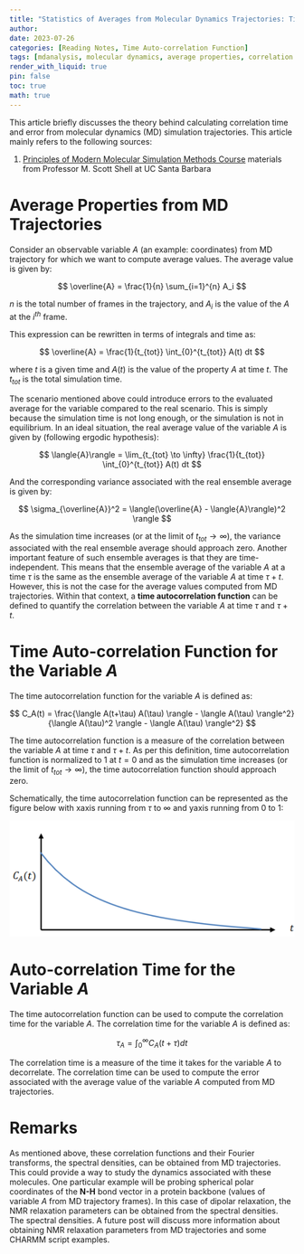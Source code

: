 ```yaml
---
title: "Statistics of Averages from Molecular Dynamics Trajectories: Time Auto-correlation Function"
author:
date: 2023-07-26 
categories: [Reading Notes, Time Auto-correlation Function]
tags: [mdanalysis, molecular dynamics, average properties, correlation time ]
render_with_liquid: true
pin: false
toc: true
math: true
---
```


This article briefly discusses the theory behind calculating correlation time and error from molecular dynamics (MD) simulation trajectories. This article mainly refers to the following sources:
1. [Principles of Modern Molecular Simulation Methods Course](https://sites.engineering.ucsb.edu/~shell/che210d/) materials from Professor M. Scott Shell at UC Santa Barbara

# Average Properties from MD Trajectories

Consider an observable variable $A$ (an example: coordinates) from MD trajectory for which we want to compute average values. The average value is given by:

$$
\overline{A} = \frac{1}{n} \sum_{i=1}^{n} A_i
$$

$n$ is the total number of frames in the trajectory, and $A_i$ is the value of the $A$ at the $i^{th}$ frame.

This expression can be rewritten in terms of integrals and time as:

$$
\overline{A}  = \frac{1}{t_{tot}} \int_{0}^{t_{tot}} A(t) dt
$$

where $t$ is a given time and $A(t)$ is the value of the property $A$ at time $t$. The $t_{tot}$ is the total simulation time.

The scenario mentioned above could introduce errors to the evaluated average for the variable compared to the real scenario. This is simply because the simulation time is not long enough, or the simulation is not in equilibrium. In an ideal situation, the real average value of the variable $A$ is given by (following ergodic hypothesis):

$$
\langle{A}\rangle = \lim_{t_{tot} \to \infty} \frac{1}{t_{tot}} \int_{0}^{t_{tot}} A(t) dt
$$

And the corresponding variance associated with the real ensemble average is given by:

$$
\sigma_{\overline{A}}^2 = \langle(\overline{A} - \langle{A}\rangle)^2 \rangle
$$

As the simulation time increases (or at the limit of ${t_{tot} \to \infty}$), the variance associated with the real ensemble average should approach zero. Another important feature of such ensemble averages is that they are time-independent. This means that the ensemble average of the variable $A$ at a time $\tau$ is the same as the ensemble average of the variable $A$ at time $\tau + t$. However, this is not the case for the average values computed from MD trajectories. Within that context, a **time autocorrelation function** can be defined to quantify the correlation between the variable $A$ at time $\tau$ and $\tau + t$.


# Time Auto-correlation Function for the Variable $A$

The time autocorrelation function for the variable $A$ is defined as:

$$
C_A(t) = \frac{\langle A(t+\tau) A(\tau) \rangle - \langle A(\tau) \rangle^2}{\langle A(\tau)^2 \rangle - \langle A(\tau) \rangle^2}
$$

The time autocorrelation function is a measure of the correlation between the variable $A$ at time $\tau$ and $\tau + t$.  As per this definition, time autocorrelation function is normalized to 1 at $t=0$ and as the simulation time increases (or the limit of ${t_{tot} \to \infty}$), the time autocorrelation function should approach zero. 

Schematically, the time autocorrelation function can be represented as the figure below with xaxis running from $\tau$ to $\infty$ and yaxis running from 0 to 1:

![Time autocorrelation function](/assets/2023-07-26/correl-fun-scheme.png)

# Auto-correlation Time for the Variable $A$

The time autocorrelation function can be used to compute the correlation time for the variable $A$. The correlation time for the variable $A$ is defined as:

$$
\tau_A = \int_{0}^{\infty} C_A(t+\tau) dt
$$


The correlation time is a measure of the time it takes for the variable $A$ to decorrelate. The correlation time can be used to compute the error associated with the average value of the variable $A$ computed from MD trajectories.

# Remarks

As mentioned above, these correlation functions and their Fourier transforms, the spectral densities, can be obtained from MD trajectories. This could provide a way to study the dynamics associated with these molecules. One particular example will be probing spherical polar coordinates of the **N-H** bond vector in a protein backbone (values of variable $A$ from MD trajectory frames). In this case of dipolar relaxation, the NMR relaxation parameters can be obtained from the spectral densities. The spectral densities. A future post will discuss more information about obtaining NMR relaxation parameters from MD trajectories and some CHARMM script examples.





